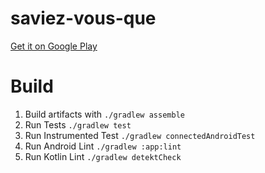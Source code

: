 # saviez-vous-que

[Get it on Google Play](https://play.google.com/store/apps/details?id=com.ouattararomuald.saviezvousque)

# Build

1. Build artifacts with `./gradlew assemble`
2. Run Tests `./gradlew test`
3. Run Instrumented Test `./gradlew connectedAndroidTest`
3. Run Android Lint `./gradlew :app:lint`
4. Run Kotlin Lint `./gradlew detektCheck`